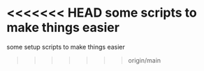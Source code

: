 <<<<<<< HEAD
some scripts to make things easier
=======
some setup scripts to make things easier
>>>>>>> origin/main
